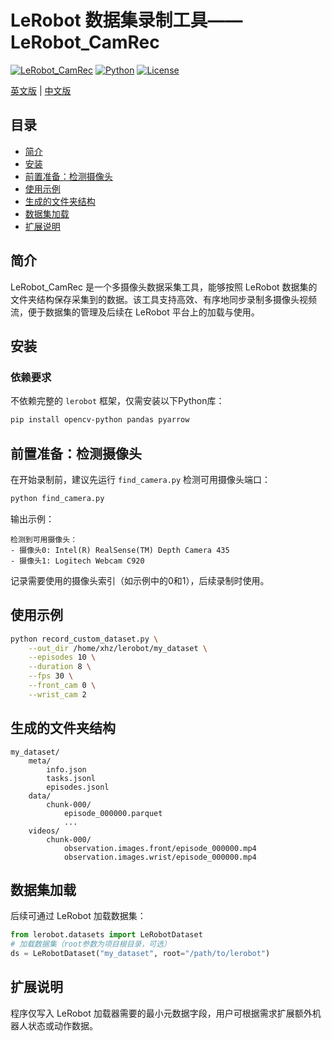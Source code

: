 # LeRobot 数据集录制工具——LeRobot_CamRec

<div>

[![LeRobot_CamRec](https://img.shields.io/badge/LeRobot_CamRec-v1.0.0-blueviolet)](https://github.com/AIResearcherHZ/LeRobot_CamRec)
[![Python](https://img.shields.io/badge/Python-3.10%2B-blue)](https://www.python.org/downloads/)
[![License](https://img.shields.io/badge/License-MIT-green)](https://github.com/AIResearcherHZ/LeRobot_CamRec/blob/main/LICENSE)

</div>

[英文版](README.md) | [中文版](README_zh.md)

## 目录
- [简介](#简介)
- [安装](#安装)
- [前置准备：检测摄像头](#前置准备检测摄像头)
- [使用示例](#使用示例)
- [生成的文件夹结构](#生成的文件夹结构)
- [数据集加载](#数据集加载)
- [扩展说明](#扩展说明)

## 简介
LeRobot_CamRec 是一个多摄像头数据采集工具，能够按照 LeRobot 数据集的文件夹结构保存采集到的数据。该工具支持高效、有序地同步录制多摄像头视频流，便于数据集的管理及后续在 LeRobot 平台上的加载与使用。

## 安装
### 依赖要求
不依赖完整的 `lerobot` 框架，仅需安装以下Python库：

```bash
pip install opencv-python pandas pyarrow
```

## 前置准备：检测摄像头
在开始录制前，建议先运行 `find_camera.py` 检测可用摄像头端口：

```bash
python find_camera.py
```

输出示例：
```
检测到可用摄像头：
- 摄像头0: Intel(R) RealSense(TM) Depth Camera 435
- 摄像头1: Logitech Webcam C920
```

记录需要使用的摄像头索引（如示例中的0和1），后续录制时使用。

## 使用示例
```bash
python record_custom_dataset.py \
    --out_dir /home/xhz/lerobot/my_dataset \
    --episodes 10 \
    --duration 8 \
    --fps 30 \
    --front_cam 0 \
    --wrist_cam 2
```

## 生成的文件夹结构
```
my_dataset/
    meta/
        info.json
        tasks.jsonl
        episodes.jsonl
    data/
        chunk-000/
            episode_000000.parquet
            ...
    videos/
        chunk-000/
            observation.images.front/episode_000000.mp4
            observation.images.wrist/episode_000000.mp4
```

## 数据集加载
后续可通过 LeRobot 加载数据集：
```python
from lerobot.datasets import LeRobotDataset
# 加载数据集（root参数为项目根目录，可选）
ds = LeRobotDataset("my_dataset", root="/path/to/lerobot")
```

## 扩展说明
程序仅写入 LeRobot 加载器需要的最小元数据字段，用户可根据需求扩展额外机器人状态或动作数据。
